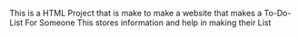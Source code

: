 This is a HTML Project that is make to make a website that makes a To-Do-List For Someone 
This stores information and help in making their List
